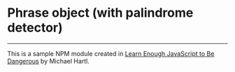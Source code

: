 # Phrase object (with palindrome detector)
___ 

This is a sample NPM module created in [Learn Enough JavaScript to Be Dangerous](https://www.learnenough.com/javascript-tutorial) by Michael Hartl.